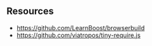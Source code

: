 ## Resources

- https://github.com/LearnBoost/browserbuild
- https://github.com/viatropos/tiny-require.js